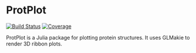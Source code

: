 # ProtPlot

[![Build Status](https://github.com/anton083/ProtPlot.jl/actions/workflows/CI.yml/badge.svg?branch=main)](https://github.com/anton083/ProtPlot.jl/actions/workflows/CI.yml?query=branch%3Amain)
[![Coverage](https://codecov.io/gh/anton083/ProtPlot.jl/branch/main/graph/badge.svg)](https://codecov.io/gh/anton083/ProtPlot.jl)

ProtPlot is a Julia package for plotting protein structures. It uses GLMakie to render 3D ribbon plots.